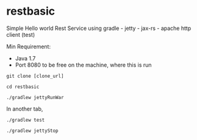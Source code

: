 # restbasic

Simple Hello world Rest Service using gradle - jetty - jax-rs - apache http client (test)

Min Requirement:

* Java 1.7
* Port 8080 to be free on the machine, where this is run

````
git clone [clone_url]

cd restbasic

./gradlew jettyRunWar
````
In another tab,

````
./gradlew test

./gradlew jettyStop
````

